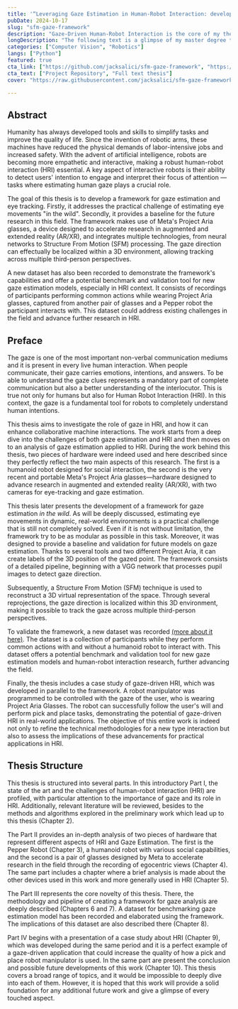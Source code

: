 ```yaml
---
title: '“Leveraging Gaze Estimation in Human-Robot Interaction: development of a Framework for Eye Tracking in the Wild”'
pubDate: 2024-10-17
slug: "sfm-gaze-framework"
description: "Gaze-Driven Human-Robot Interaction is the core of my thesis."
longDescription: "The following text is a glimpse of my master degree thesis in Computer Engineering. During its development, I applied the gaze direction on human-robot interaction, using a humanoid robot and two pair of eye-tracking glasses to build a pipeline for estimate it in common - not laboratory-based - environments."
categories: ["Computer Vision", "Robotics"]
langs: ["Python"]
featured: true
cta_link: ["https://github.com/jacksalici/sfm-gaze-framework", "https://morethesis.unimore.it/theses/available/etd-09262024-135659/"]
cta_text: ["Project Repository", "Full text thesis"]
cover: "https://raw.githubusercontent.com/jacksalici/sfm-gaze-framework/refs/heads/main/imgs/fw-example.png"

---
```


## Abstract

Humanity has always developed tools and skills to simplify tasks and improve the quality of life. Since the invention of robotic arms, these machines have reduced the physical demands of labor-intensive jobs and increased safety. With the advent of artificial intelligence, robots are becoming more empathetic and interactive, making a robust human-robot interaction (HRI) essential. A key aspect of interactive robots is their ability to detect users' intention to engage and interpret their focus of attention — tasks where estimating human gaze plays a crucial role.

The goal of this thesis is to develop a framework for gaze estimation and eye tracking. Firstly, it addresses the practical challenge of estimating eye movements "in the wild". Secondly, it provides a baseline for the future research in this field. The framework makes use of Meta's Project Aria glasses, a device designed to accelerate research in augmented and extended reality (AR/XR), and integrates multiple technologies, from neural networks to Structure From Motion (SFM) processing. The gaze direction can effectually be localized within a 3D environment, allowing tracking across multiple third-person perspectives.

A new dataset has also been recorded to demonstrate the framework's capabilities and offer a potential benchmark and validation tool for new gaze estimation models, especially in HRI context. It consists of recordings of participants performing common actions while wearing Project Aria glasses, captured from another pair of glasses and a Pepper robot the participant interacts with. This dataset could address existing challenges in the field and advance further research in HRI.

## Preface

The gaze is one of the most important non-verbal communication mediums and it is present in every live human interaction. When people communicate, their gaze carries emotions, intentions, and answers. To be able to understand the gaze clues represents a mandatory part of complete communication but also a better understanding of the interlocutor. This is true not only for humans but also for Human Robot Interaction (HRI). In this context, the gaze is a fundamental tool for robots to completely understand human intentions.

This thesis aims to investigate the role of gaze in HRI, and how it can enhance collaborative machine interactions. The work starts from a deep dive into the challenges of both gaze estimation and HRI and then moves on to an analysis of gaze estimation applied to HRI. During the work behind this thesis, two pieces of hardware were indeed used and here described since they perfectly reflect the two main aspects of this research. The first is a humanoid robot designed for social interaction, the second is the very recent and portable Meta's Project Aria glasses—hardware designed to advance research in augmented and extended reality (AR/XR), with two cameras for eye-tracking and gaze estimation.

This thesis later presents the development of a framework for gaze estimation _in the wild_. As will be deeply discussed, estimating eye movements in dynamic, real-world environments is a practical challenge that is still not completely solved. Even if it is not without limitation, the framework try to be as modular as possible in this task. Moreover, it was designed to provide a baseline and validation for future models on gaze estimation. Thanks to several tools and two different Project Aria, it can create labels of the 3D position of the gazed point. The framework consists of a detailed pipeline, beginning with a VGG network that processes pupil images to detect gaze direction.

Subsequently, a Structure From Motion (SFM) technique is used to reconstruct a 3D virtual representation of the space. Through several reprojections, the gaze direction is localized within this 3D environment, making it possible to track the gaze across multiple third-person perspectives.

To validate the framework, a new dataset was recorded [(more about it here)](/gaze-dataset). The dataset is a collection of participants while they perform common actions with and without a humanoid robot to interact with. This dataset offers a potential benchmark and validation tool for new gaze estimation models and human-robot interaction research, further advancing the field.

Finally, the thesis includes a case study of gaze-driven HRI, which was developed in parallel to the framework. A robot manipulator was programmed to be controlled with the gaze of the user, who is wearing Project Aria Glasses. The robot can successfully follow the user's will and perform pick and place tasks, demonstrating the potential of gaze-driven HRI in real-world applications. The objective of this entire work is indeed not only to refine the technical methodologies for a new type interaction but also to assess the implications of these advancements for practical applications in HRI.

## Thesis Structure

This thesis is structured into several parts. In this introductory Part I, the state of the art and the challenges of human-robot interaction (HRI) are profiled, with particular attention to the importance of gaze and its role in HRI. Additionally, relevant literature will be reviewed, besides to the methods and algorithms explored in the preliminary work which lead up to this thesis (Chapter 2).

The Part II provides an in-depth analysis of two pieces of hardware that represent different aspects of HRI and Gaze Estimation. The first is the Pepper Robot (Chapter 3), a humanoid robot with various social capabilities, and the second is a pair of glasses designed by Meta to accelerate research in the field through the recording of egocentric views (Chapter 4). The same part includes a chapter where a brief analysis is made about the other devices used in this work and more generally used in HRI (Chapter 5).

The Part III represents the core novelty of this thesis. There, the methodology and pipeline of creating a framework for gaze analysis are deeply described (Chapters 6 and 7).
A dataset for benchmarking gaze estimation model has been recorded and elaborated using the framework. The implications of this dataset are also described there (Chapter 8).

Part IV begins with a presentation of a case study about HRI (Chapter 9), which was developed during the same period and it is a perfect example of a gaze-driven application that could increase the quality of how a pick and place robot manipulator is used.
In the same part are present the conclusion and possible future developments of this work (Chapter 10). This thesis covers a broad range of topics, and it would be impossible to deeply dive into each of them. However, it is hoped that this work will provide a solid foundation for any additional future work and give a glimpse of every touched aspect.


